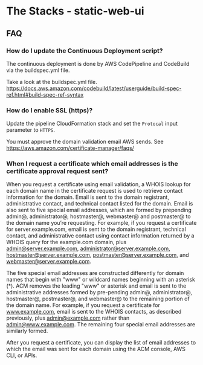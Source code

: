 # The Stacks - static-web-ui

## FAQ

### How do I update the Continuous Deployment script?
The continuous deployment is done by AWS CodePipeline and CodeBuild via the buildspec.yml file.

Take a look at the buildspec.yml file.  https://docs.aws.amazon.com/codebuild/latest/userguide/build-spec-ref.html#build-spec-ref-syntax

### How do I enable SSL (https)?
Update the pipeline CloudFormation stack and set the `Protocal` input parameter to `HTTPS`.  

You must approve the domain validation email AWS sends.  See https://aws.amazon.com/certificate-manager/faqs/

### When I request a certificate which email addresses is the certificate approval request sent?

When you request a certificate using email validation, a WHOIS lookup for each domain name in the certificate request is used to retrieve contact information for the domain. Email is sent to the domain registrant, administrative contact, and technical contact listed for the domain. Email is also sent to five special email addresses, which are formed by prepending admin@, administrator@, hostmaster@, webmaster@ and postmaster@ to the domain name you’re requesting. For example, if you request a certificate for server.example.com, email is sent to the domain registrant, technical contact, and administrative contact using contact information returned by a WHOIS query for the example.com domain, plus admin@server.example.com, administrator@server.example.com, hostmaster@server.example.com, postmaster@server.example.com, and webmaster@server.example.com.

The five special email addresses are constructed differently for domain names that begin with "www" or wildcard names beginning with an asterisk (*). ACM removes the leading "www" or asterisk and email is sent to the administrative addresses formed by pre-pending admin@, administrator@, hostmaster@, postmaster@, and webmaster@ to the remaining portion of the domain name. For example, if you request a certificate for www.example.com, email is sent to the WHOIS contacts, as described previously, plus admin@example.com rather than admin@www.example.com. The remaining four special email addresses are similarly formed.

After you request a certificate, you can display the list of email addresses to which the email was sent for each domain using the ACM console, AWS CLI, or APIs.